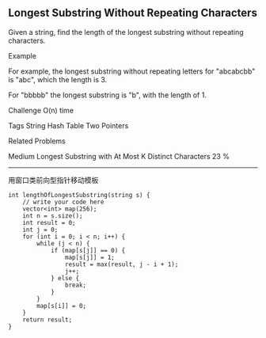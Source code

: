 ## Longest Substring Without Repeating Characters  ##

Given a string, find the length of the longest substring without repeating characters.

Example

For example, the longest substring without repeating letters for "abcabcbb" is "abc", which the length is 3.

For "bbbbb" the longest substring is "b", with the length of 1.

Challenge 
O(n) time

Tags 
String Hash Table Two Pointers

Related Problems 

Medium Longest Substring with At Most K Distinct Characters 23 %

----------
用窗口类前向型指针移动模板

	int lengthOfLongestSubstring(string s) {
	    // write your code here
	    vector<int> map(256);
	    int n = s.size();
	    int result = 0;
	    int j = 0;
	    for (int i = 0; i < n; i++) {
	        while (j < n) {
	            if (map[s[j]] == 0) {
	                map[s[j]] = 1;
	                result = max(result, j - i + 1);
	                j++;
	            } else {
	                break;
	            }
	        }
	        map[s[i]] = 0;
	    }
	    return result;
	}